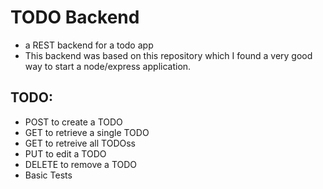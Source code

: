 # TODO Backend
- a REST backend for a todo app
- This backend was based on this repository which I found a very good way to start a node/express application.




## TODO:
- POST to create a TODO
- GET to retrieve a single TODO
- GET to retreive all TODOss
- PUT to edit a TODO
- DELETE to remove a TODO
- Basic Tests
